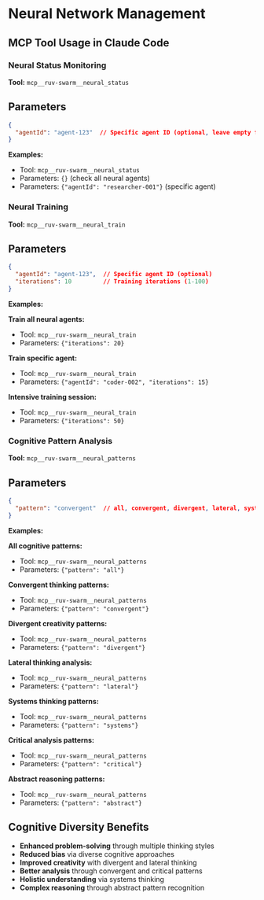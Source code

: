 # Neural Network Management

## MCP Tool Usage in Claude Code

### Neural Status Monitoring

**Tool:** `mcp__ruv-swarm__neural_status`

## Parameters
```json
{
  "agentId": "agent-123"  // Specific agent ID (optional, leave empty for all)
}
```

**Examples:**
- Tool: `mcp__ruv-swarm__neural_status`
- Parameters: `{}` (check all neural agents)
- Parameters: `{"agentId": "researcher-001"}` (specific agent)

### Neural Training

**Tool:** `mcp__ruv-swarm__neural_train`

## Parameters
```json
{
  "agentId": "agent-123",  // Specific agent ID (optional)
  "iterations": 10         // Training iterations (1-100)
}
```

**Examples:**

**Train all neural agents:**
- Tool: `mcp__ruv-swarm__neural_train`
- Parameters: `{"iterations": 20}`

**Train specific agent:**
- Tool: `mcp__ruv-swarm__neural_train`
- Parameters: `{"agentId": "coder-002", "iterations": 15}`

**Intensive training session:**
- Tool: `mcp__ruv-swarm__neural_train`
- Parameters: `{"iterations": 50}`

### Cognitive Pattern Analysis

**Tool:** `mcp__ruv-swarm__neural_patterns`

## Parameters
```json
{
  "pattern": "convergent"  // all, convergent, divergent, lateral, systems, critical, abstract
}
```

**Examples:**

**All cognitive patterns:**
- Tool: `mcp__ruv-swarm__neural_patterns`
- Parameters: `{"pattern": "all"}`

**Convergent thinking patterns:**
- Tool: `mcp__ruv-swarm__neural_patterns`
- Parameters: `{"pattern": "convergent"}`

**Divergent creativity patterns:**
- Tool: `mcp__ruv-swarm__neural_patterns`
- Parameters: `{"pattern": "divergent"}`

**Lateral thinking analysis:**
- Tool: `mcp__ruv-swarm__neural_patterns`
- Parameters: `{"pattern": "lateral"}`

**Systems thinking patterns:**
- Tool: `mcp__ruv-swarm__neural_patterns`
- Parameters: `{"pattern": "systems"}`

**Critical analysis patterns:**
- Tool: `mcp__ruv-swarm__neural_patterns`
- Parameters: `{"pattern": "critical"}`

**Abstract reasoning patterns:**
- Tool: `mcp__ruv-swarm__neural_patterns`
- Parameters: `{"pattern": "abstract"}`

## Cognitive Diversity Benefits
- **Enhanced problem-solving** through multiple thinking styles
- **Reduced bias** via diverse cognitive approaches
- **Improved creativity** with divergent and lateral thinking
- **Better analysis** through convergent and critical patterns
- **Holistic understanding** via systems thinking
- **Complex reasoning** through abstract pattern recognition